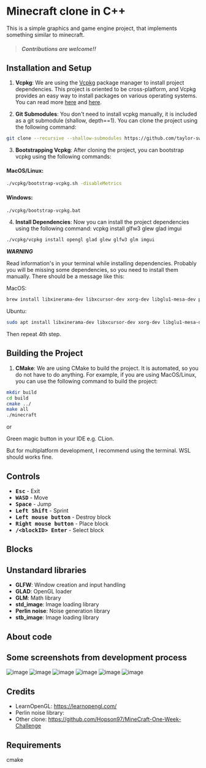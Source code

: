 # Minecraft clone in C++
This is a simple graphics and game engine project, that implements something similar to minecraft.

> #### **_Contributions are welcome!!_**

## Installation and Setup 

1. **Vcpkg**: We are using the [Vcpkg](https://github.com/microsoft/vcpkg) package manager to install project dependencies. This project is oriented to be cross-platform, and Vcpkg provides an easy way to install packages on various operating systems.
   You can read more [here](https://vcpkg.io/en/) and [here](https://learn.microsoft.com/en-us/vcpkg/get_started/overview).

2. **Git Submodules**: You don't need to install vcpkg manually, it is included as a git submodule (shallow, depth==1). You can clone the project using the following command:
```bash
git clone --recursive --shallow-submodules https://github.com/taylor-swif/minecraft.git
```
3. **Bootstrapping Vcpkg**: After cloning the project, you can bootstrap vcpkg using the following commands:

#### MacOS/Linux:
```bash
./vcpkg/bootstrap-vcpkg.sh -disableMetrics
```

#### Windows:
```bash
./vcpkg/bootstrap-vcpkg.bat
```

4. **Install Dependencies**: Now you can install the project dependencies using the following command:
   vcpkg install glfw3 glew glad imgui

```bash
./vcpkg/vcpkg install opengl glad glew glfw3 glm imgui
```
***WARNING***

Read information's in your terminal while installing dependencies. Probably you will be missing some dependencies, so you need to install them manually.
There should be a message like this:

MacOS:
```bash
brew install libxinerama-dev libxcursor-dev xorg-dev libglu1-mesa-dev pkg-config
```

Ubuntu:
```bash
sudo apt install libxinerama-dev libxcursor-dev xorg-dev libglu1-mesa-dev pkg-config
```

Then repeat 4th step.

## Building the Project
1. **CMake**: We are using CMake to build the project. It is automated, so you do not have to do anything. 
   For example, if you are using MacOS/Linux, you can use the following command to build the project:
```bash
mkdir build
cd build
cmake ../
make all
./minecraft
```

or

Green magic button in your IDE e.g. CLion.

But for multiplatform development, I recommend using the terminal. WSL should works fine.

## Controls
- <kbd>**Esc**</kbd> - Exit
- <kbd>**W**</kbd><kbd>**A**</kbd><kbd>**S**</kbd><kbd>**D**</kbd> - Move
- <kbd>**Space**</kbd> - Jump
- <kbd>**Left Shift**</kbd> - Sprint
- <kbd>**Left mouse button**</kbd> - Destroy block
- <kbd>**Right mouse button**</kbd> - Place block
- <kbd>**/\<blockID> Enter**</kbd> - Select block

## Blocks


## Unstandard libraries

- **GLFW**: Window creation and input handling
- **GLAD**: OpenGL loader
- **GLM**: Math library
- **std_image**: Image loading library
- **Perlin noise**: Noise generation library
- **stb_image**: Image loading library

## About code

## Some screenshots from development process
![image](screenshots/s10.png)
![image](screenshots/s20.png)
![image](screenshots/s30.png)
![image](screenshots/s35.png)
![image](screenshots/s40.png)
![image](screenshots/s50.png)

##

## Credits 
- LearnOpenGL: https://learnopengl.com/
- Perlin noise library:
- Other clone: https://github.com/Hopson97/MineCraft-One-Week-Challenge

## Requirements
cmake
